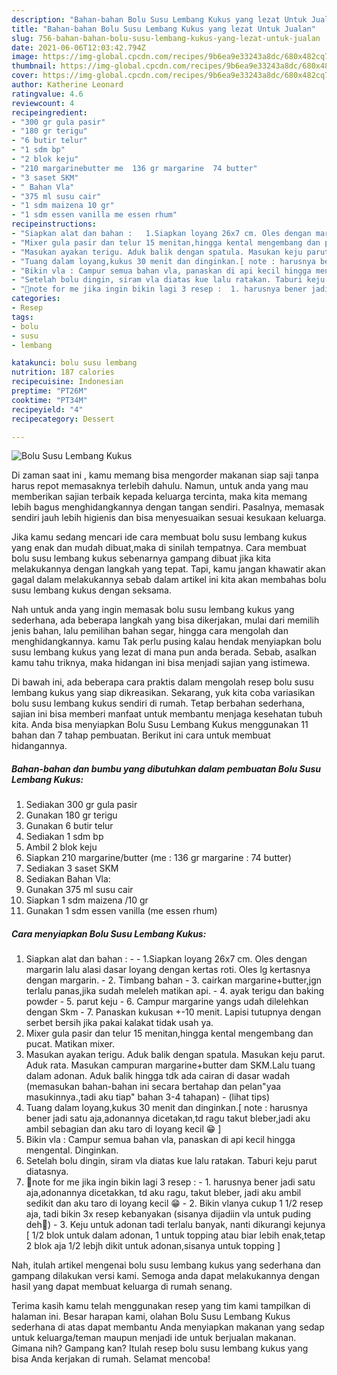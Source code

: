 ```yaml
---
description: "Bahan-bahan Bolu Susu Lembang Kukus yang lezat Untuk Jualan"
title: "Bahan-bahan Bolu Susu Lembang Kukus yang lezat Untuk Jualan"
slug: 756-bahan-bahan-bolu-susu-lembang-kukus-yang-lezat-untuk-jualan
date: 2021-06-06T12:03:42.794Z
image: https://img-global.cpcdn.com/recipes/9b6ea9e33243a8dc/680x482cq70/bolu-susu-lembang-kukus-foto-resep-utama.jpg
thumbnail: https://img-global.cpcdn.com/recipes/9b6ea9e33243a8dc/680x482cq70/bolu-susu-lembang-kukus-foto-resep-utama.jpg
cover: https://img-global.cpcdn.com/recipes/9b6ea9e33243a8dc/680x482cq70/bolu-susu-lembang-kukus-foto-resep-utama.jpg
author: Katherine Leonard
ratingvalue: 4.6
reviewcount: 4
recipeingredient:
- "300 gr gula pasir"
- "180 gr terigu"
- "6 butir telur"
- "1 sdm bp"
- "2 blok keju"
- "210 margarinebutter me  136 gr margarine  74 butter"
- "3 saset SKM"
- " Bahan Vla"
- "375 ml susu cair"
- "1 sdm maizena 10 gr"
- "1 sdm essen vanilla me essen rhum"
recipeinstructions:
- "Siapkan alat dan bahan :   1.Siapkan loyang 26x7 cm. Oles dengan margarin lalu alasi dasar loyang dengan kertas roti. Oles lg kertasnya dengan margarin.  2. Timbang bahan  3. cairkan margarine+butter,jgn terlalu panas,jika sudah meleleh matikan api. 4. ayak terigu dan baking powder 5. parut keju 6. Campur margarine yangs udah dilelehkan dengan Skm 7. Panaskan kukusan +-10 menit. Lapisi tutupnya dengan serbet bersih jika pakai kalakat tidak usah ya."
- "Mixer gula pasir dan telur 15 menitan,hingga kental mengembang dan pucat. Matikan mixer."
- "Masukan ayakan terigu. Aduk balik dengan spatula. Masukan keju parut. Aduk rata. Masukan campuran margarine+butter dam SKM.Lalu tuang dalam adonan. Aduk balik hingga tdk ada cairan di dasar wadah (memasukan bahan-bahan ini secara bertahap dan pelan&#34;yaa masukinnya.,tadi aku tiap&#34; bahan 3-4 tahapan)           (lihat tips)"
- "Tuang dalam loyang,kukus 30 menit dan dinginkan.[ note : harusnya bener jadi satu aja,adonannya dicetakan,td ragu takut bleber,jadi aku ambil sebagian dan aku taro di loyang kecil 😁 ]"
- "Bikin vla : Campur semua bahan vla, panaskan di api kecil hingga mengental. Dinginkan."
- "Setelah bolu dingin, siram vla diatas kue lalu ratakan. Taburi keju parut diatasnya."
- "📝note for me jika ingin bikin lagi 3 resep :  1. harusnya bener jadi satu aja,adonannya dicetakkan, td aku ragu, takut bleber, jadi aku ambil sedikit dan aku taro di loyang kecil 😁  2. Bikin vlanya cukup 1 1/2 resep aja, tadi bikin 3x resep kebanyakan (sisanya dijadiin vla untuk puding deh🤗) 3. Keju untuk adonan tadi terlalu banyak, nanti dikurangi kejunya [ 1/2 blok untuk dalam adonan, 1 untuk topping atau biar lebih enak,tetap 2 blok aja 1/2 lebjh dikit untuk adonan,sisanya untuk topping ]"
categories:
- Resep
tags:
- bolu
- susu
- lembang

katakunci: bolu susu lembang 
nutrition: 187 calories
recipecuisine: Indonesian
preptime: "PT26M"
cooktime: "PT34M"
recipeyield: "4"
recipecategory: Dessert

---
```



![Bolu Susu Lembang Kukus](https://img-global.cpcdn.com/recipes/9b6ea9e33243a8dc/680x482cq70/bolu-susu-lembang-kukus-foto-resep-utama.jpg)

Di zaman  saat ini , kamu memang bisa mengorder makanan siap saji tanpa harus repot memasaknya terlebih dahulu. Namun, untuk anda yang mau memberikan sajian terbaik kepada keluarga tercinta, maka kita memang lebih bagus menghidangkannya dengan tangan sendiri. Pasalnya, memasak sendiri jauh lebih higienis dan bisa menyesuaikan sesuai kesukaan keluarga.

Jika kamu sedang mencari ide cara membuat bolu susu lembang kukus yang enak dan mudah dibuat,maka di sinilah tempatnya. Cara membuat bolu susu lembang kukus  sebenarnya gampang dibuat jika kita melakukannya dengan langkah yang tepat. Tapi, kamu jangan khawatir akan gagal dalam melakukannya 
sebab dalam artikel ini kita akan membahas bolu susu lembang kukus dengan seksama.  



Nah untuk anda yang ingin memasak bolu susu lembang kukus yang sederhana, ada beberapa langkah yang bisa dikerjakan, mulai dari memilih jenis bahan, lalu pemilihan bahan segar, hingga cara mengolah dan menghidangkannya. kamu Tak perlu pusing kalau hendak menyiapkan bolu susu lembang kukus yang lezat di mana pun anda berada. Sebab, asalkan kamu  tahu triknya, maka hidangan ini bisa menjadi sajian yang istimewa.

Di bawah ini, ada beberapa cara praktis  dalam mengolah resep bolu susu lembang kukus yang siap dikreasikan. Sekarang, yuk kita coba variasikan bolu susu lembang kukus sendiri di rumah. Tetap berbahan sederhana, sajian ini bisa memberi manfaat untuk membantu menjaga kesehatan tubuh kita. Anda bisa menyiapkan Bolu Susu Lembang Kukus menggunakan 11 bahan dan 7 tahap pembuatan. Berikut ini cara untuk membuat hidangannya.

<!--inarticleads1-->

##### Bahan-bahan dan bumbu yang dibutuhkan dalam pembuatan Bolu Susu Lembang Kukus:

1. Sediakan 300 gr gula pasir
1. Gunakan 180 gr terigu
1. Gunakan 6 butir telur
1. Sediakan 1 sdm bp
1. Ambil 2 blok keju
1. Siapkan 210 margarine/butter (me : 136 gr margarine : 74 butter)
1. Sediakan 3 saset SKM
1. Sediakan  Bahan Vla:
1. Gunakan 375 ml susu cair
1. Siapkan 1 sdm maizena /10 gr
1. Gunakan 1 sdm essen vanilla (me essen rhum)




<!--inarticleads2-->

##### Cara menyiapkan Bolu Susu Lembang Kukus:

1. Siapkan alat dan bahan :  -  - 1.Siapkan loyang 26x7 cm. Oles dengan margarin lalu alasi dasar loyang dengan kertas roti. Oles lg kertasnya dengan margarin.  - 2. Timbang bahan  - 3. cairkan margarine+butter,jgn terlalu panas,jika sudah meleleh matikan api. - 4. ayak terigu dan baking powder - 5. parut keju - 6. Campur margarine yangs udah dilelehkan dengan Skm - 7. Panaskan kukusan +-10 menit. Lapisi tutupnya dengan serbet bersih jika pakai kalakat tidak usah ya.
1. Mixer gula pasir dan telur 15 menitan,hingga kental mengembang dan pucat. Matikan mixer.
1. Masukan ayakan terigu. Aduk balik dengan spatula. Masukan keju parut. Aduk rata. Masukan campuran margarine+butter dam SKM.Lalu tuang dalam adonan. Aduk balik hingga tdk ada cairan di dasar wadah (memasukan bahan-bahan ini secara bertahap dan pelan&#34;yaa masukinnya.,tadi aku tiap&#34; bahan 3-4 tahapan) -           (lihat tips)
1. Tuang dalam loyang,kukus 30 menit dan dinginkan.[ note : harusnya bener jadi satu aja,adonannya dicetakan,td ragu takut bleber,jadi aku ambil sebagian dan aku taro di loyang kecil 😁 ]
1. Bikin vla : Campur semua bahan vla, panaskan di api kecil hingga mengental. Dinginkan.
1. Setelah bolu dingin, siram vla diatas kue lalu ratakan. Taburi keju parut diatasnya.
1. 📝note for me jika ingin bikin lagi 3 resep :  - 1. harusnya bener jadi satu aja,adonannya dicetakkan, td aku ragu, takut bleber, jadi aku ambil sedikit dan aku taro di loyang kecil 😁  - 2. Bikin vlanya cukup 1 1/2 resep aja, tadi bikin 3x resep kebanyakan (sisanya dijadiin vla untuk puding deh🤗) - 3. Keju untuk adonan tadi terlalu banyak, nanti dikurangi kejunya [ 1/2 blok untuk dalam adonan, 1 untuk topping atau biar lebih enak,tetap 2 blok aja 1/2 lebjh dikit untuk adonan,sisanya untuk topping ]




Nah, itulah artikel mengenai  bolu susu lembang kukus  yang sederhana dan gampang dilakukan versi kami. Semoga anda dapat melakukannya dengan hasil yang dapat membuat keluarga di rumah senang. 

Terima kasih kamu telah menggunakan resep yang tim kami tampilkan di halaman ini. Besar harapan kami, olahan  Bolu Susu Lembang Kukus sederhana di atas dapat membantu Anda menyiapkan makanan yang sedap untuk keluarga/teman maupun menjadi ide untuk berjualan makanan. Gimana nih? Gampang kan? Itulah resep bolu susu lembang kukus yang bisa Anda kerjakan di rumah. Selamat mencoba!

